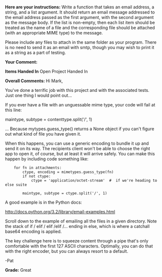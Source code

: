 ﻿**Here are your instructions:**
Write a function that takes an email address, a string, and a list argument. It should return an email message addressed to the email address passed as the first argument, with the second argument as the message body. If the list is non-empty, then each list item should be treated as the name of a file and the corresponding file should be attached (with an appropriate MIME type) to the message.

Please include any files to attach in the same folder as your program. There is no need to send it as an email with smtp, though you may wish to print it as a string as a part of testing.

**Your Comment:**

**Items Handed In**
Open Project Handed In

**Overall Comments:**
Hi Mark,

You've done a terrific job with this project and with the associated tests. Just one thing I would point out... 

If you ever have a file with an unguessable mime type, your code will fail at this line:

maintype, subtype = contenttype.split('/', 1) 

... Because mytypes.guess_type() returns a None object if you can't figure out what kind of file you have given it.

When this happens, you can use a generic encoding to bundle it up and send it on its way. The recipients client won't be able to choose the right app to open it, of course, but at least it will arrive safely. You can make this happen by including code something like:

        for fn in attachments:  
            ctype, encoding = mimetypes.guess_type(fn)
            if not ctype:
                ctype = 'application/octet-stream'  #  if we're heading to else suite
                
            maintype, subtype = ctype.split('/', 1)

A good example is in the Python docs:

http://docs.python.org/3.2/library/email-examples.html

Scroll down to the example of emailing all the files in a given directory.  Note the stack of if / elif / elif /elif /... ending in else, which is where a catchall base64 encoding is applied.

The key challenge here is to squeeze content through a pipe that's only comfortable with the first 127 ASCII characters. Optimally, you can do that with the right encoder, but you can always resort to a default.

-Pat

**Grade:**
Great
